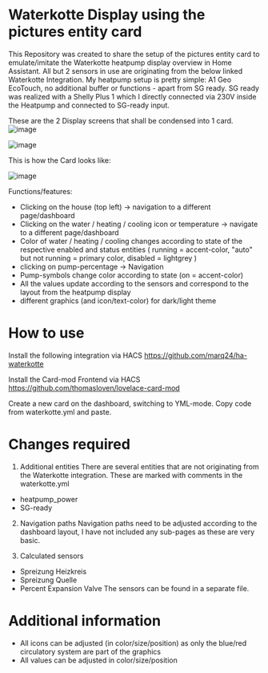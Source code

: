 # Waterkotte Display using the pictures entity card
This Repository was created to share the setup of the pictures entity card to emulate/imitate the Waterkotte heatpump display overview in Home Assistant.
All but 2 sensors in use are originating from the below linked Waterkotte Integration.
My heatpump setup is pretty simple:
A1 Geo EcoTouch, no additional buffer or functions - apart from SG ready. SG ready was realized with a Shelly Plus 1 which I directly connected via 230V inside the Heatpump and connected to SG-ready input.


These are the 2 Display screens that shall be condensed into 1 card.
![image](https://github.com/flautze/home_assistant_waterkotte/assets/6823055/677784bb-1d8d-43bc-88cb-001308e8c8ee)

![image](https://github.com/flautze/home_assistant_waterkotte/assets/6823055/66fb6757-396c-4110-bb05-747a698e43c8)


This is how the Card looks like:

![image](https://github.com/flautze/home_assistant_waterkotte/assets/6823055/ec1dff76-dbaf-4a73-a44a-096327783189)

Functions/features:
- Clicking on the house (top left) -> navigation to a different page/dashboard
- Clicking on the water / heating / cooling icon or temperature -> navigate to a different page/dashboard
- Color of water / heating / cooling changes according to state of the respective enabled and status entities ( running = accent-color, "auto" but not running = primary color, disabled = lightgrey )
- clicking on pump-percentage -> Navigation
- Pump-symbols change color according to state (on = accent-color)
- All the values update according to the sensors and correspond to the layout from the heatpump display
- different graphics (and icon/text-color) for dark/light theme

# How to use
Install the following integration via HACS
https://github.com/marq24/ha-waterkotte

Install the Card-mod Frontend via HACS
https://github.com/thomasloven/lovelace-card-mod

Create a new card on the dashboard, switching to YML-mode.
Copy code from waterkotte.yml and paste.

# Changes required
1. Additional entities
There are several entities that are not originating from the Waterkotte integration. These are marked with comments in the waterkotte.yml
- heatpump_power
- SG-ready

2. Navigation paths
Navigation paths need to be adjusted according to the dashboard layout, I have not included any sub-pages as these are very basic.

3. Calculated sensors
- Spreizung Heizkreis
- Spreizung Quelle
- Percent Expansion Valve
The sensors can be found in a separate file.

# Additional information
- All icons can be adjusted (in color/size/position) as only the blue/red circulatory system are part of the graphics
- All values can be adjusted in color/size/position
